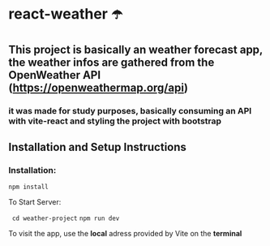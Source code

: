 # react-weather ☂️

## This project is basically an weather forecast app, the weather infos are gathered from the OpenWeather API (https://openweathermap.org/api)

### it was made for study purposes, basically consuming an API with vite-react and styling the project with bootstrap

## Installation and Setup Instructions

### Installation:

`` npm install ``

To Start Server:

`` cd weather-project``
`` npm run dev ``

To visit the app, use the **local** adress provided by Vite on the **terminal**
